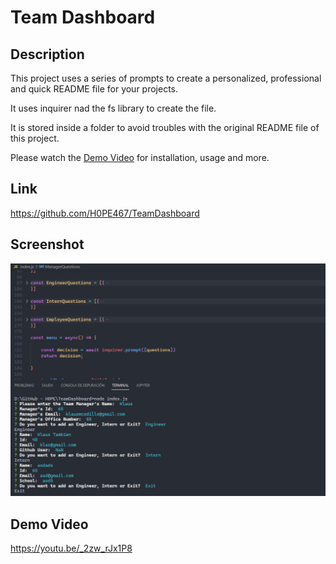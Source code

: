 # Team Dashboard

## Description
This project uses a series of prompts to create a personalized, professional and quick README file for your projects.

It uses inquirer nad the fs library to create the file.

It is stored inside a folder to avoid troubles with the original README file of this project.

Please watch the [Demo Video](#demo-video) for installation, usage and more.

## Link
https://github.com/H0PE467/TeamDashboard

## Screenshot

![Screenshot of Function](/assets/ProjectScreeshot.PNG)

## Demo Video

https://youtu.be/_2zw_rJx1P8